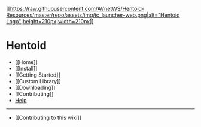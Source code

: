 [[[https://raw.githubusercontent.com/AVnetWS/Hentoid-Resources/master/repo/assets/img/ic_launcher-web.png|alt="Hentoid Logo"|height=210px|width=210px]]](https://github.com/AVnetWS/Hentoid)

Hentoid
===============

- [[Home]]
- [[Install]]
- [[Getting Started]]
- [[Custom Library]]
- [[Downloading]]
- [[Contributing]]
- [Help](https://discord.gg/0yFzSPtXehJmFqOM)

***

* [[Contributing to this wiki]]
